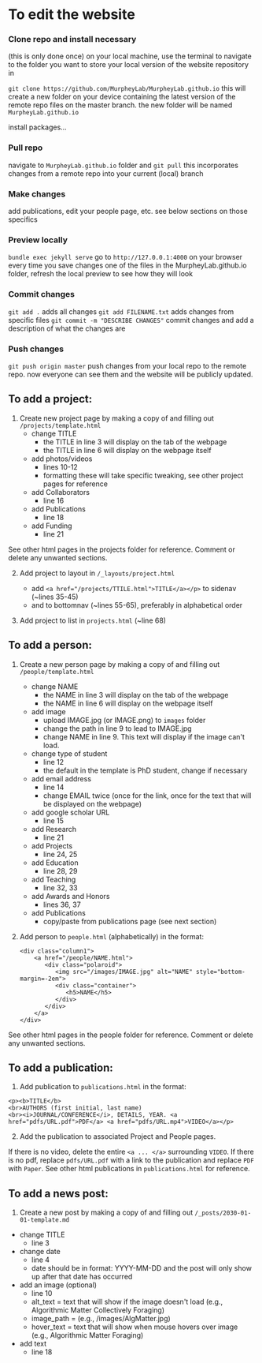 # To edit the website
### Clone repo and install necessary
(this is only done once)
on your local machine, use the terminal to navigate to the folder you want to store your local version of the website repository in

`git clone https://github.com/MurpheyLab/MurpheyLab.github.io`
this will create a new folder on your device containing the latest version of the remote repo files on the master branch. the new folder will be named `MurpheyLab.github.io`

install packages...


### Pull repo
navigate to `MurpheyLab.github.io` folder and `git pull`
this incorporates changes from a remote repo into your current (local) branch

### Make changes
add publications, edit your people page, etc. see below sections on those specifics

### Preview locally
`bundle exec jekyll serve`
go to `http://127.0.0.1:4000` on your browser
every time you save changes one of the files in the MurpheyLab.github.io folder, refresh the local preview to see how they will look

### Commit changes
`git add .` adds all changes
`git add FILENAME.txt` adds changes from specific files
`git commit -m "DESCRIBE CHANGES"` commit changes and add a description of what the changes are

### Push changes
`git push origin master` push changes from your local repo to the remote repo. now everyone can see them and the website will be publicly updated.


## To add a project:
1. Create new project page by making a copy of and filling out `/projects/template.html`
    - change TITLE
        - the TITLE in line 3 will display on the tab of the webpage
        - the TITLE in line 6 will display on the webpage itself
    - add photos/videos
        - lines 10-12
        - formatting these will take specific tweaking, see other project pages for reference
    - add Collaborators
        - line 16
    - add Publications
        - line 18
    - add Funding
        - line 21

See other html pages in the projects folder for reference. Comment or delete any unwanted sections.

2. Add project to layout in `/_layouts/project.html`
    - add `<a href="/projects/TTILE.html">TITLE</a></p>` to sidenav (~lines 35-45)  
    - and to bottomnav (~lines 55-65), preferably in alphabetical order

3. Add project to list in `projects.html` (~line 68)

## To add a person:
1. Create a new person page by making a copy of and filling out `/people/template.html`
    - change NAME
        - the NAME in line 3 will display on the tab of the webpage
        - the NAME in line 6 will display on the webpage itself
    - add image  
        - upload IMAGE.jpg (or IMAGE.png) to `images` folder
        - change the path in line 9 to lead to IMAGE.jpg
        - change NAME in line 9. This text will display if the image can't load.
    - change type of student
        - line 12
        - the default in the template is PhD student, change if necessary
    - add email address
        - line 14
        - change EMAIL twice (once for the link, once for the text that will be displayed on the webpage)
    - add google scholar URL
        - line 15
    - add Research
        - line 21
    - add Projects
        - line 24, 25
    - add Education
        - line 28, 29
    - add Teaching
        - line 32, 33
    - add Awards and Honors
        - lines 36, 37
    - add Publications
        - copy/paste from publications page (see next section)

  2. Add person to `people.html` (alphabetically) in the format:
      ```
      <div class="column1">
          <a href="/people/NAME.html">
             <div class="polaroid">
                <img src="/images/IMAGE.jpg" alt="NAME" style="bottom-margin=-2em">
                <div class="container">
                   <h5>NAME</h5>
                </div>
             </div>
          </a>
      </div>
      ```

See other html pages in the people folder for reference. Comment or delete any unwanted sections.

## To add a publication:
1. Add publication to `publications.html` in the format:
```
<p><b>TITLE</b>
<br>AUTHORS (first initial, last name)
<br><i>JOURNAL/CONFERENCE</i>, DETAILS, YEAR. <a href="pdfs/URL.pdf">PDF</a> <a href="pdfs/URL.mp4">VIDEO</a></p>
```

2. Add the publication to associated Project and People pages.

If there is no video, delete the entire `<a ... </a>` surrounding `VIDEO`. If there is no pdf, replace `pdfs/URL.pdf` with a link to the publication and replace `PDF` with `Paper`. See other html publications in `publications.html` for reference.

## To add a news post:
1. Create a new post by making a copy of and filling out `/_posts/2030-01-01-template.md`
- change TITLE
    - line 3
- change date
    - line 4
    - date should be in format: YYYY-MM-DD and the post will only show up after that date has occurred
- add an image (optional)
    - line 10
    - alt_text = text that will show if the image doesn't load (e.g., Algorithmic Matter Collectively Foraging)
    - image_path = (e.g., /images/AlgMatter.jpg)
    - hover_text = text that will show when mouse hovers over image (e.g., Algorithmic Matter Foraging)
- add text
    - line 18
